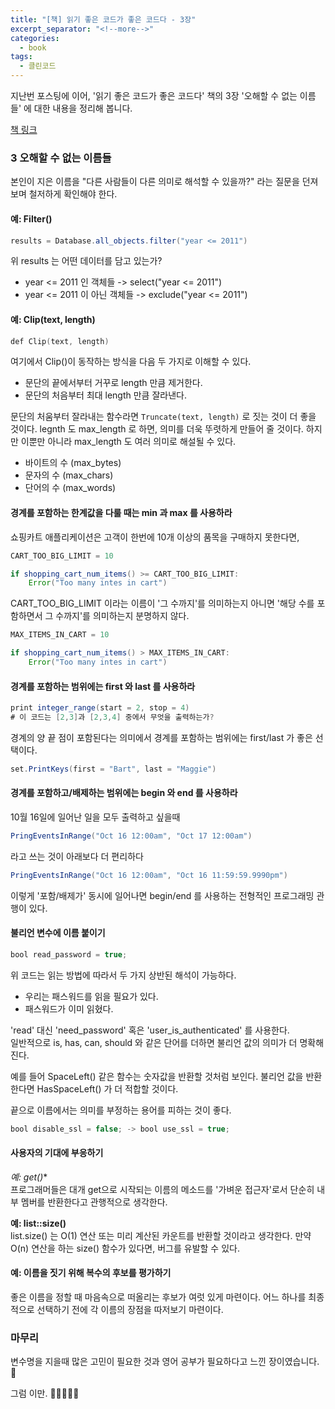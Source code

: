 ```yaml
---
title: "[책] 읽기 좋은 코드가 좋은 코드다 - 3장"
excerpt_separator: "<!--more-->"
categories:
  - book
tags:
  - 클린코드 
---
```


지난번 포스팅에 이어, '읽기 좋은 코드가 좋은 코드다' 책의 3장 '오해할 수 없는 이름들' 에 대한 내용을 정리해 봅니다.

[책 링크](https://book.naver.com/bookdb/book_detail.nhn?bid=6871807)

<!--more-->

### 3 오해할 수 없는 이름들

본인이 지은 이름을 "다른 사람들이 다른 의미로 해석할 수 있을까?" 라는 질문을 던져보며 철저하게 확인해야 한다.

#### 예: Filter()
```java
results = Database.all_objects.filter("year <= 2011")
```
위 results 는 어떤 데이터를 담고 있는가?

- year <= 2011 인 객체들 -> select("year <= 2011") 
- year <= 2011 이 아닌 객체들 -> exclude("year <= 2011")

#### 예: Clip(text, length)
```kotlin
def Clip(text, length)
```
여기에서 Clip()이 동작하는 방식을 다음 두 가지로 이해할 수 있다.

- 문단의 끝에서부터 거꾸로 length 만큼 제거한다. 
- 문단의 처음부터 최대 length 만큼 잘라낸다.

문단의 처움부터 잘라내는 함수라면 `Truncate(text, length)` 로 짓는 것이 더 좋을 것이다. 
legnth 도 max_length 로 하면, 의미를 더욱 뚜렷하게 만들어 줄 것이다. 하지만 이뿐만 아니라 max_length 도 여러 의미로 해설될 수 있다.
- 바이트의 수 (max_bytes)
- 문자의 수 (max_chars)
- 단어의 수 (max_words)

#### 경계를 포함하는 한계값을 다룰 때는 min 과 max 를 사용하라

쇼핑카트 애플리케이션은 고객이 한번에 10개 이상의 품목을 구매하지 못한다면,

```java
CART_TOO_BIG_LIMIT = 10

if shopping_cart_num_items() >= CART_TOO_BIG_LIMIT:
    Error("Too many intes in cart")
```
CART_TOO_BIG_LIMIT 이라는 이름이 '그 수까지'를 의미하는지 아니면 '해당 수를 포함하면서 그 수까지'를 의미하는지 분명하지 않다.
```java
MAX_ITEMS_IN_CART = 10

if shopping_cart_num_items() > MAX_ITEMS_IN_CART:
    Error("Too many intes in cart")
```

#### 경계를 포함하는 범위에는 first 와 last 를 사용하라
```java
print integer_range(start = 2, stop = 4)
# 이 코드는 [2,3]과 [2,3,4] 중에서 무엇을 출력하는가? 
```
경계의 양 끝 점이 포함된다는 의미에서 경계를 포함하는 범위에는 first/last 가 좋은 선택이다.
```java
set.PrintKeys(first = "Bart", last = "Maggie")
```

#### 경계를 포함하고/배제하는 범위에는 begin 와 end 를 사용하라
10월 16일에 일어난 일을 모두 출력하고 싶을때
```java
PringEventsInRange("Oct 16 12:00am", "Oct 17 12:00am") 
```
라고 쓰는 것이 아래보다 더 편리하다
```java
PringEventsInRange("Oct 16 12:00am", "Oct 16 11:59:59.9990pm")
```
이렇게 '포함/배제가' 동시에 일어나면 begin/end 를 사용하는 전형적인 프로그래밍 관행이 있다.

#### 불리언 변수에 이름 붙이기
```java
bool read_password = true;
```
위 코드는 읽는 방법에 따라서 두 가지 상반된 해석이 가능하다.
- 우리는 패스워드를 읽을 필요가 있다.
- 패스워드가 이미 읽혔다.  

'read' 대신 'need_password' 혹은 'user_is_authenticated' 를 사용한다.  
일반적으로 is, has, can, should 와 같은 단어를 더하면 불리언 값의 의미가 더 명확해 진다.

예를 들어 SpaceLeft() 같은 함수는 숫자값을 반환할 것처럼 보인다. 불리언 값을 반환한다면 HasSpaceLeft() 가 더 적합할 것이다.

끝으로 이름에서는 의미를 부정하는 용어를 피하는 것이 좋다.
```java
bool disable_ssl = false; -> bool use_ssl = true;
```

#### 사용자의 기대에 부응하기

**예: get*()**  
프로그래머들은 대개 get으로 시작되는 이름의 메소드를 '가벼운 접근자'로서 단순히 내부 멤버를 반환한다고 관행적으로 생각한다.  

**예: list::size()**  
list.size() 는 O(1) 연산 또는 미리 계산된 카운트를 반환할 것이라고 생각한다. 만약 O(n) 연산을 하는 size() 함수가 있다면, 버그를 유발할 수 있다.

#### 예: 이름을 짓기 위해 복수의 후보를 평가하기

좋은 이름을 정할 때 마음속으로 떠올리는 후보가 여럿 있게 마련이다. 어느 하나를 최종적으로 선택하기 전에 각 이름의 장점을 따저보기 마련이다.

### 마무리

변수명을 지을때 많은 고민이 필요한 것과 영어 공부가 필요하다고 느낀 장이였습니다. 🤔

그럼 이만. 🥕👋🏼🖐🏼